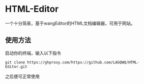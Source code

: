 # HTML-Editor
一个十分简易，基于wangEditor的HTML文档编辑器，可用于网站。  
## 使用方法
启动你的终端，输入以下指令
```
git clone https://ghproxy.com/https://github.com/LAGQWQ/HTML-Editor.git
```
之后便可正常使用
